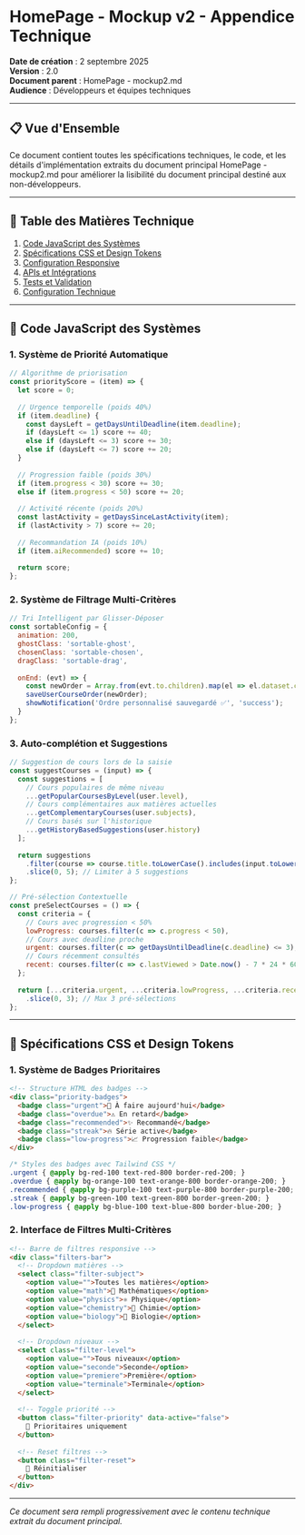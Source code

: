 # HomePage - Mockup v2 - Appendice Technique

**Date de création** : 2 septembre 2025  
**Version** : 2.0  
**Document parent** : HomePage - mockup2.md  
**Audience** : Développeurs et équipes techniques

---

## 📋 **Vue d'Ensemble**

Ce document contient toutes les spécifications techniques, le code, et les détails d'implémentation extraits du document principal HomePage - mockup2.md pour améliorer la lisibilité du document principal destiné aux non-développeurs.

---

## 🔧 **Table des Matières Technique**

1. [Code JavaScript des Systèmes](#javascript)
2. [Spécifications CSS et Design Tokens](#css)
3. [Configuration Responsive](#responsive)
4. [APIs et Intégrations](#apis)
5. [Tests et Validation](#tests)
6. [Configuration Technique](#config)

---

## <a id="javascript"></a>📜 **Code JavaScript des Systèmes**

### **1. Système de Priorité Automatique**

```javascript
// Algorithme de priorisation
const priorityScore = (item) => {
  let score = 0;
  
  // Urgence temporelle (poids 40%)
  if (item.deadline) {
    const daysLeft = getDaysUntilDeadline(item.deadline);
    if (daysLeft <= 1) score += 40;
    else if (daysLeft <= 3) score += 30;
    else if (daysLeft <= 7) score += 20;
  }
  
  // Progression faible (poids 30%)
  if (item.progress < 30) score += 30;
  else if (item.progress < 50) score += 20;
  
  // Activité récente (poids 20%)
  const lastActivity = getDaysSinceLastActivity(item);
  if (lastActivity > 7) score += 20;
  
  // Recommandation IA (poids 10%)
  if (item.aiRecommended) score += 10;
  
  return score;
};
```

### **2. Système de Filtrage Multi-Critères**

```javascript
// Tri Intelligent par Glisser-Déposer
const sortableConfig = {
  animation: 200,
  ghostClass: 'sortable-ghost',
  chosenClass: 'sortable-chosen',
  dragClass: 'sortable-drag',
  
  onEnd: (evt) => {
    const newOrder = Array.from(evt.to.children).map(el => el.dataset.courseId);
    saveUserCourseOrder(newOrder);
    showNotification('Ordre personnalisé sauvegardé ✅', 'success');
  }
};
```

### **3. Auto-complétion et Suggestions**

```javascript
// Suggestion de cours lors de la saisie
const suggestCourses = (input) => {
  const suggestions = [
    // Cours populaires de même niveau
    ...getPopularCoursesByLevel(user.level),
    // Cours complémentaires aux matières actuelles
    ...getComplementaryCourses(user.subjects),
    // Cours basés sur l'historique
    ...getHistoryBasedSuggestions(user.history)
  ];
  
  return suggestions
    .filter(course => course.title.toLowerCase().includes(input.toLowerCase()))
    .slice(0, 5); // Limiter à 5 suggestions
};

// Pré-sélection Contextuelle
const preSelectCourses = () => {
  const criteria = {
    // Cours avec progression < 50%
    lowProgress: courses.filter(c => c.progress < 50),
    // Cours avec deadline proche
    urgent: courses.filter(c => getDaysUntilDeadline(c.deadline) <= 3),
    // Cours récemment consultés
    recent: courses.filter(c => c.lastViewed > Date.now() - 7 * 24 * 60 * 60 * 1000)
  };
  
  return [...criteria.urgent, ...criteria.lowProgress, ...criteria.recent]
    .slice(0, 3); // Max 3 pré-sélections
};
```

---

## <a id="css"></a>🎨 **Spécifications CSS et Design Tokens**

### **1. Système de Badges Prioritaires**

```html
<!-- Structure HTML des badges -->
<div class="priority-badges">
  <badge class="urgent">📅 À faire aujourd'hui</badge>
  <badge class="overdue">⚠️ En retard</badge>
  <badge class="recommended">✨ Recommandé</badge>
  <badge class="streak">🔥 Série active</badge>
  <badge class="low-progress">📈 Progression faible</badge>
</div>
```

```css
/* Styles des badges avec Tailwind CSS */
.urgent { @apply bg-red-100 text-red-800 border-red-200; }
.overdue { @apply bg-orange-100 text-orange-800 border-orange-200; }
.recommended { @apply bg-purple-100 text-purple-800 border-purple-200; }
.streak { @apply bg-green-100 text-green-800 border-green-200; }
.low-progress { @apply bg-blue-100 text-blue-800 border-blue-200; }
```

### **2. Interface de Filtres Multi-Critères**

```html
<!-- Barre de filtres responsive -->
<div class="filters-bar">
  <!-- Dropdown matières -->
  <select class="filter-subject">
    <option value="">Toutes les matières</option>
    <option value="math">🔢 Mathématiques</option>
    <option value="physics">⚛️ Physique</option>
    <option value="chemistry">🧪 Chimie</option>
    <option value="biology">🧬 Biologie</option>
  </select>
  
  <!-- Dropdown niveaux -->
  <select class="filter-level">
    <option value="">Tous niveaux</option>
    <option value="seconde">Seconde</option>
    <option value="premiere">Première</option>
    <option value="terminale">Terminale</option>
  </select>
  
  <!-- Toggle priorité -->
  <button class="filter-priority" data-active="false">
    🎯 Prioritaires uniquement
  </button>
  
  <!-- Reset filtres -->
  <button class="filter-reset">
    🔄 Réinitialiser
  </button>
</div>
```

---

*Ce document sera rempli progressivement avec le contenu technique extrait du document principal.*
